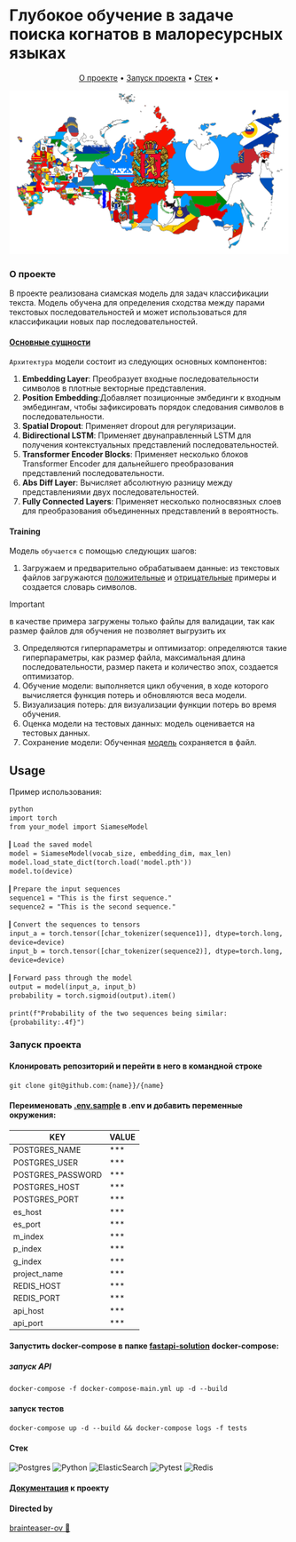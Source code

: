 
# Глубокое обучение в задаче поиска когнатов в малоресурсных языках


<p align="center">
  <a href="#о-проекте">О проекте</a> •
  <a href="#запуск-проекта">Запуск проекта</a> •
  <a href="#стек">Стек</a> •

<p align="center">
  <img src="/Flag-maps_of_the_subjects_of_Russia.png" alt="Siamese Text Classification
" width="738">
</p>


### О проекте 
В проекте реализована сиамская модель для задач классификации текста. Модель обучена для определения сходства между парами текстовых последовательностей и может использоваться для классификации новых пар последовательностей.

#### [Основные сущности](https://github.com/brainteaser-ov/diplom/blob/main/torch_cognates.ipynb)

`Архитектура` модели состоит из следующих основных компонентов:
1. **Embedding Layer**: Преобразует входные последовательности символов в плотные векторные представления.
2. **Position Embedding**:Добавляет позиционные эмбединги к входным эмбедингам, чтобы зафиксировать порядок следования символов в последовательности.
3. **Spatial Dropout**: Применяет dropout для регуляризации.
4. **Bidirectional LSTM**: Применяет двунаправленный LSTM для получения контекстуальных представлений последовательностей.
5. **Transformer Encoder Blocks**: Применяет несколько блоков Transformer Encoder для дальнейшего преобразования представлений последовательности.
6. **Abs Diff Layer**: Вычисляет абсолютную разницу между представлениями двух последовательностей.
7. **Fully Connected Layers**: Применяет несколько полносвязных слоев для преобразования объединенных представлений в вероятность.

#### Training

Модель `обучается` с помощью следующих шагов:

1. Загружаем и предварительно обрабатываем данные: из текстовых файлов загружаются [положительные](https://github.com/brainteaser-ov/diplom/blob/main/positive_test.txt) и [отрицательные](https://github.com/brainteaser-ov/diplom/blob/main/negative_test.txt) примеры и создается словарь символов.
   
> [!IMPORTANT]
> в качестве примера загружены только файлы для валидации, так как размер файлов для обучения не позволяет выгрузить их

3. Определяются гиперпараметры и оптимизатор: определяются такие гиперпараметры, как размер файла, максимальная длина последовательности, размер пакета и количество эпох, создается оптимизатор.
4. Обучение модели: выполняется цикл обучения, в ходе которого вычисляется функция потерь и обновляются веса модели.
5. Визуализация потерь: для визуализации функции потерь во время обучения.
6. Оценка модели на тестовых данных: модель оценивается на тестовых данных.
7. Сохранение модели: Обученная [модель](https://github.com/brainteaser-ov/diplom/blob/main/model.pth) сохраняется в файл.

## Usage

Пример использования: 
```
python
import torch
from your_model import SiameseModel

▎Load the saved model
model = SiameseModel(vocab_size, embedding_dim, max_len)
model.load_state_dict(torch.load('model.pth'))
model.to(device)

▎Prepare the input sequences
sequence1 = "This is the first sequence."
sequence2 = "This is the second sequence."

▎Convert the sequences to tensors
input_a = torch.tensor([char_tokenizer(sequence1)], dtype=torch.long, device=device)
input_b = torch.tensor([char_tokenizer(sequence2)], dtype=torch.long, device=device)

▎Forward pass through the model
output = model(input_a, input_b)
probability = torch.sigmoid(output).item()

print(f"Probability of the two sequences being similar: {probability:.4f}")

```

### Запуск проекта

#### Клонировать репозиторий и перейти в него в командной строке
```
git clone git@github.com:{name}}/{name}
```
#### Переименовать [.env.sample](https://github.com/amanita-bad/Async_API_sprint_2/blob/main/.env_sample) в .env и добавить переменные окружения:

| KEY               | VALUE |
|-------------------|-------|
| POSTGRES_NAME     | ***   |
| POSTGRES_USER     | ***   |
| POSTGRES_PASSWORD | ***   |
| POSTGRES_HOST     | ***   |
| POSTGRES_PORT     | ***   |
| es_host           | ***   |
| es_port           | ***   |
| m_index           | ***   |
| p_index           | ***   |
| g_index           | ***   |
| project_name      | ***   |
| REDIS_HOST        | ***   |
| REDIS_PORT        | ***   |
| api_host          | ***   |
| api_port          | ***   |

#### Запустить docker-compose в папке [fastapi-solution](https://github.com/amanita-bad/Async_API_sprint_2/tree/main/fastapi-solution) docker-compose:

##### запуск API
```
docker-compose -f docker-compose-main.yml up -d --build 

```
#### запуск тестов
```
docker-compose up -d --build && docker-compose logs -f tests 
```

#### Стек
![Postgres](https://img.shields.io/badge/postgres-%23316192.svg?style=for-the-badge&logo=postgresql&logoColor=white) 
![Python](https://img.shields.io/badge/python-3670A0?style=for-the-badge&logo=python&logoColor=ffdd54) 
![ElasticSearch](https://img.shields.io/badge/-ElasticSearch-005571?style=for-the-badge&logo=elasticsearch)
![Pytest](https://img.shields.io/badge/pytest-%23316192.svg?style=for-the-badge&logo=pytest&logoColor=green) 
![Redis](https://img.shields.io/badge/redis-%23316192.svg?style=for-the-badge&logo=redis&logoColor=violet) 
#### [Документация](http://localhost:8000/api/openapi) к проекту

#### Directed by 


[brainteaser-ov 💛](https://github.com/brainteaser-ov)  
